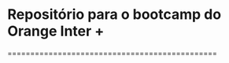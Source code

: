 # Repositório para o bootcamp do **Orange Inter +**
==============================================

